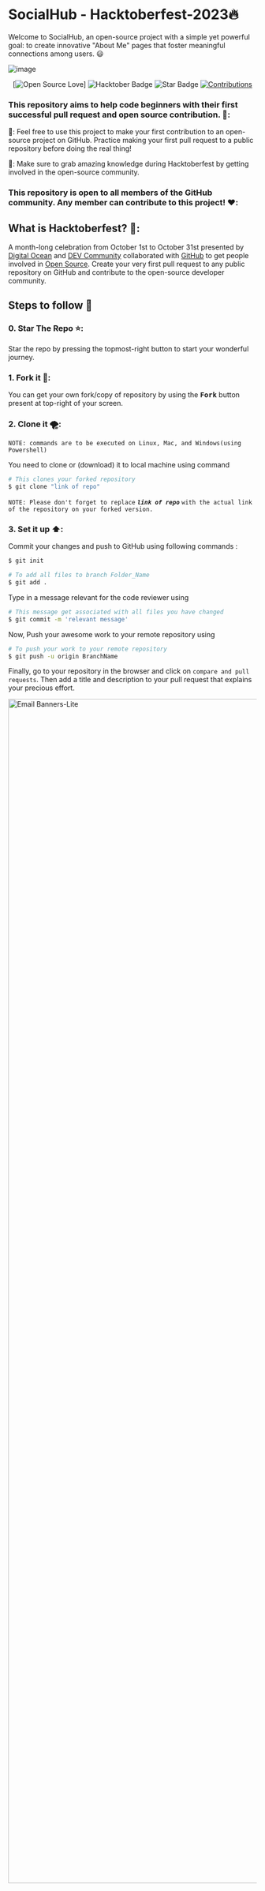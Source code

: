 # SocialHub - Hacktoberfest-2023🔥

Welcome to SocialHub, an open-source project with a simple yet powerful goal: to create innovative "About Me" pages that foster meaningful connections among users. 😃 
<br>


![image](https://user-images.githubusercontent.com/70385488/192114009-0830321a-d227-4a4d-8411-6c03b54d7ce6.png)

<div align="center">

[![Open Source Love](https://firstcontributions.github.io/open-source-badges/badges/open-source-v1/open-source.svg)]
<img src="https://img.shields.io/badge/HacktoberFest-2023-blueviolet" alt="Hacktober Badge"/>
<img src="https://img.shields.io/static/v1?label=%E2%AD%90&message=If%20Useful&style=style=flat&color=BC4E99" alt="Star Badge"/>
<a href="https://github.com/suhani1804" ><img src="https://img.shields.io/badge/Contributions-welcome-green.svg?style=flat&logo=github" alt="Contributions" /></a>

</div>


### This repository aims to help code beginners with their first successful pull request and open source contribution. 🤝:

🚀: Feel free to use this project to make your first contribution to an open-source project on GitHub. Practice making your first pull request to a public repository before doing the real thing!

🚀: Make sure to grab amazing knowledge during Hacktoberfest by getting involved in the open-source community.

### This repository is open to all members of the GitHub community. Any member can contribute to this project! ❤️:

## What is Hacktoberfest? 🤔:
A month-long celebration from October 1st to October 31st presented by [Digital Ocean](https://hacktoberfest.digitalocean.com/) and [DEV Community](https://dev.to/) collaborated with [GitHub](https://github.com/blog/2433-celebrate-open-source-this-october-with-hacktoberfest) to get people involved in [Open Source](https://github.com/open-source). Create your very first pull request to any public repository on GitHub and contribute to the open-source developer community.


## Steps to follow :scroll:


### 0. Star The Repo ⭐:

Star the repo by pressing the topmost-right button to start your wonderful journey.

### 1. Fork it 🍴:

You can get your own fork/copy of repository by using the <kbd><b>Fork</b></kbd></a></summary> button present at top-right of your screen.

### 2. Clone it 🌪️:

`NOTE: commands are to be executed on Linux, Mac, and Windows(using Powershell)`

You need to clone or (download) it to local machine using command 
```sh
# This clones your forked repository
$ git clone "link of repo" 
```
`NOTE: Please don't forget to replace` ***`link of repo`*** `with the actual link of the repository on your forked version.`

### 3. Set it up ⬆️:

Commit your changes and push to GitHub using following commands :
```sh
$ git init
```
```sh
# To add all files to branch Folder_Name
$ git add .
```

Type in a message relevant for the code reviewer using

```sh
# This message get associated with all files you have changed
$ git commit -m 'relevant message'
```

Now, Push your awesome work to your remote repository using

```sh
# To push your work to your remote repository
$ git push -u origin BranchName
```

Finally, go to your repository in the browser and click on `compare and pull requests`.
Then add a title and description to your pull request that explains your precious effort.


<img width="2400" alt="Email Banners-Lite" src="https://user-images.githubusercontent.com/50301680/190843393-c1177849-7870-4c43-bd8b-02f680cf6e03.png">